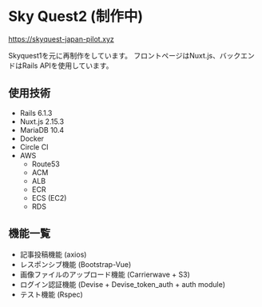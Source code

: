 # Sky Quest2 (制作中)
https://skyquest-japan-pilot.xyz

Skyquest1を元に再制作をしています。
フロントページはNuxt.js、バックエンドはRails APIを使用しています。

## 使用技術
- Rails 6.1.3
- Nuxt.js 2.15.3
- MariaDB 10.4
- Docker
- Circle CI
- AWS
  - Route53
  - ACM
  - ALB
  - ECR
  - ECS (EC2)
  - RDS

## 機能一覧
- 記事投稿機能 (axios)
- レスポンシブ機能 (Bootstrap-Vue)
- 画像ファイルのアップロード機能 (Carrierwave + S3)
- ログイン認証機能 (Devise + Devise_token_auth + auth module)
- テスト機能 (Rspec)
